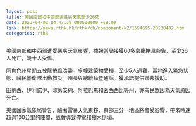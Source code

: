 ```yaml
---
layout: post
title: 美國南部和中西部遇惡劣天氣至少26死
date: 2023-04-02 14:47:59.000000000 +08:00
link: https://news.rthk.hk/rthk/ch/component/k2/1694695-20230402.htm
categories: rthk
---
```


美國南部和中西部遭受惡劣天氣影響，據報當局接獲60多宗龍捲風報告，至少26人死亡，幾十人受傷。

阿肯色州星期五被龍捲風吹襲，多幢建築物受損，至少5人遇難，當地進入緊急狀態，國民警衛隊出動救災。州長與總統拜登通話，獲承諾提供聯邦援助。

田納西、伊利諾伊、印第安納、阿拉巴馬和密西西比等州，亦有民眾因為天氣原因死亡。

美國國家氣象局警告，隨著雷暴天氣東移，東部三分一地區將會受影響，帶來時速超過100公里的陣風，或會導致停電和樹木倒塌。

